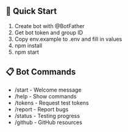 ## 🚀 Quick Start

1. Create bot with @BotFather
2. Get bot token and group ID
3. Copy env.example to .env and fill in values
4. npm install
5. npm start

## 📋 Bot Commands
- /start - Welcome message
- /help - Show commands
- /tokens - Request test tokens
- /report - Report bugs
- /status - Testing progress
- /github - GitHub resources
